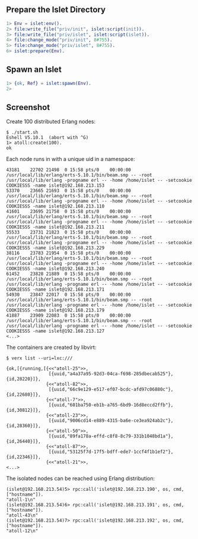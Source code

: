
Prepare the Islet Directory
---------------------------

```erlang
1> Env = islet:env().
2> file:write_file("priv/init", islet:script(init)).
3> file:write_file("priv/islet", islet:script(islet)).
4> file:change_mode("priv/init", 8#755).
5> file:change_mode("priv/islet", 8#755).
6> islet:prepare(Env).
```

Spawn an Islet
--------------

```erlang
1> {ok, Ref} = islet:spawn(Env).
2>
```

Screenshot
----------

Create 100 distributed Erlang nodes:

    $ ./start.sh
    Eshell V5.10.1  (abort with ^G)
    1> atoll:create(100).
    ok

Each node runs in with a unique uid in a namespace:

    43181    22702 21498  0 15:58 pts/0    00:00:00 /usr/local/lib/erlang/erts-5.10.1/bin/beam.smp -- -root /usr/local/lib/erlang -progname erl -- -home /home/islet -- -setcookie COOKIESSS -name islet@192.168.213.153
    53370    23665 21693  0 15:58 pts/0    00:00:00 /usr/local/lib/erlang/erts-5.10.1/bin/beam.smp -- -root /usr/local/lib/erlang -progname erl -- -home /home/islet -- -setcookie COOKIESSS -name islet@192.168.213.110
    41601    23695 21758  0 15:58 pts/0    00:00:00 /usr/local/lib/erlang/erts-5.10.1/bin/beam.smp -- -root /usr/local/lib/erlang -progname erl -- -home /home/islet -- -setcookie COOKIESSS -name islet@192.168.213.211
    55533    23731 21823  0 15:58 pts/0    00:00:00 /usr/local/lib/erlang/erts-5.10.1/bin/beam.smp -- -root /usr/local/lib/erlang -progname erl -- -home /home/islet -- -setcookie COOKIESSS -name islet@192.168.213.229
    38116    23783 21954  0 15:58 pts/0    00:00:00 /usr/local/lib/erlang/erts-5.10.1/bin/beam.smp -- -root /usr/local/lib/erlang -progname erl -- -home /home/islet -- -setcookie COOKIESSS -name islet@192.168.213.240
    61452    23828 21889  0 15:58 pts/0    00:00:00 /usr/local/lib/erlang/erts-5.10.1/bin/beam.smp -- -root /usr/local/lib/erlang -progname erl -- -home /home/islet -- -setcookie COOKIESSS -name islet@192.168.213.171
    54930    23847 22017  0 15:58 pts/0    00:00:00 /usr/local/lib/erlang/erts-5.10.1/bin/beam.smp -- -root /usr/local/lib/erlang -progname erl -- -home /home/islet -- -setcookie COOKIESSS -name islet@192.168.213.179
    41887    23909 22083  0 15:58 pts/0    00:00:00 /usr/local/lib/erlang/erts-5.10.1/bin/beam.smp -- -root /usr/local/lib/erlang -progname erl -- -home /home/islet -- -setcookie COOKIESSS -name islet@192.168.213.127
    <...>

The containers are created by libvirt:

    $ verx list --uri=lxc:///

    {ok,[{running,[{<<"atoll-25">>,
                    [{uuid,"a4a37a95-92d3-04ca-f698-285dbecab525"},{id,28220}]},
                   {<<"atoll-82">>,
                    [{uuid,"66c9e129-e517-ef07-bcdc-afd97c06880c"},{id,22680}]},
                   {<<"atoll-7">>,
                    [{uuid,"601ba750-eb1b-a765-6bd9-16d8eccd2ffb"},{id,30812}]},
                   {<<"atoll-23">>,
                    [{uuid,"9006cd14-e889-4315-ba6e-ce3ea924ab2c"},{id,28360}]},
                   {<<"atoll-50">>,
                    [{uuid,"89fa178a-effd-c8f8-8c79-331b1048bd1a"},{id,26440}]},
                   {<<"atoll-87">>,
                    [{uuid,"53125f7d-17f5-bdff-ede7-1ccf4f1b1ef2"},{id,22346}]},
                   {<<"atoll-21">>,
    <...>

The isolated nodes can be reached using Erlang distribution:

    (islet@192.168.213.54)5> rpc:call('islet@192.168.213.190', os, cmd, ["hostname"]).   
    "atoll-1\n"
    (islet@192.168.213.54)6> rpc:call('islet@192.168.213.191', os, cmd, ["hostname"]).
    "atoll-43\n"
    (islet@192.168.213.54)7> rpc:call('islet@192.168.213.192', os, cmd, ["hostname"]).
    "atoll-12\n"
